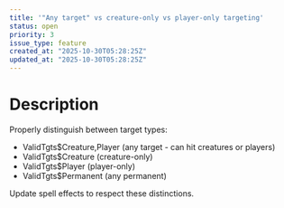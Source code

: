 ```yaml
---
title: '"Any target" vs creature-only vs player-only targeting'
status: open
priority: 3
issue_type: feature
created_at: "2025-10-30T05:28:25Z"
updated_at: "2025-10-30T05:28:25Z"
---
```


# Description

Properly distinguish between target types:
- ValidTgts$Creature,Player (any target - can hit creatures or players)
- ValidTgts$Creature (creature-only)
- ValidTgts$Player (player-only)
- ValidTgts$Permanent (any permanent)

Update spell effects to respect these distinctions.
